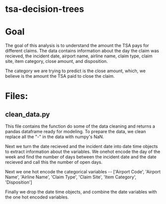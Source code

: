 # tsa-decision-trees

# Goal 
The goal of this analysis is to understand the amount the TSA pays for different claims. The data contains information about the day the claim was recieved, the incident date, airport name, airline name, claim type, claim site, item category, close amount, and disposition. 

The category we are trying to predict is the close amount, which, we believe is the amount the TSA paid to close the claim. 


# Files: 

## clean_data.py 

This file contains the function do some of the data cleaning and returns a pandas dataframe ready for modeling.
To prepare the data, we clean replace all the "-" in the data with numpy's NaN. 

Next we turn the date recieved and the incident date into date time objects to extract information about the variables. We onehot encode the day of the week and find the number of days between the incident date and the date recieved and call this the number of open days. 

Next we one hot encode the categorical variables -- ['Airport Code', 'Airport Name', 'Airline Name',
'Claim Type', 'Claim Site', 'Item Category', 'Disposition'] 


Finally we drop the date time objects, and combine the date variables with the one hot encoded variables. 







